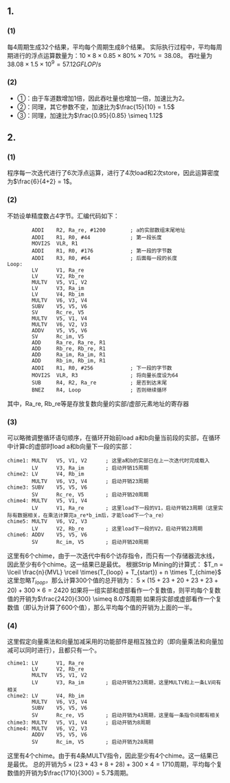 ## 1.
### (1)
每4周期生成32个结果，平均每个周期生成8个结果。
实际执行过程中，平均每周期进行的浮点运算数量为：$10\times 8\times 0.85\times 80\% \times 70\% = 38.08$。
吞吐量为$38.08 \times 1.5 \times 10^9 = 57.12GFLOP/s$

### (2)
- ①：由于车道数增加1倍，因此吞吐量也增加一倍，加速比为2。
- ②：同理，其它参数不变，加速比为$\frac{15}{10} = 1.5$
- ③：同理，加速比为$\frac{0.95}{0.85} \simeq 1.12$

## 2.
### (1)
程序每一次迭代进行了6次浮点运算，进行了4次load和2次store，因此运算密度为$\frac{6}{4+2} = 1$。

### (2)
不妨设单精度数占4字节。汇编代码如下：
```
        ADDI    R2, Ra_re, #1200        ; a的实部数组末尾地址
        ADDI    R1, R0, #44             ; 第一段长度
        MOVI2S  VLR, R1
        ADDI    R1, R0, #176            ; 第一段的字节数
        ADDI    R3, R0, #64             ; 后面每一段的长度
Loop:
        LV      V1, Ra_re
        LV      V2, Rb_re
        MULTV   V5, V1, V2
        LV      V3, Ra_im
        LV      V4, Rb_im               
        MULTV   V6, V3, V4
        SUBV    V5, V5, V6
        SV      Rc_re, V5
        MULTV   V5, V1, V4
        MULTV   V6, V2, V3
        ADDV    V5, V5, V6
        SV      Rc_im, V5
        ADD     Ra_re, Ra_re, R1
        ADD     Rb_re, Rb_re, R1
        ADD     Ra_im, Ra_im, R1
        ADD     Rb_im, Rb_im, R1
        ADDI    R1, R0, #256            ; 下一段的字节数
        MOVI2S  VLR, R3                 ; 将向量长度设为64
        SUB     R4, R2, Ra_re           ; 是否到达末尾
        BNEZ    R4, Loop                ; 否则继续循环

```
其中，Ra_re, Rb_re等是存放复数向量的实部/虚部元素地址的寄存器
### (3)
可以略微调整循环语句顺序，在循环开始前load a和b向量当前段的实部，在循环中计算c的虚部时load a和b向量下一段的实部：
```
chime1: MULTV   V5, V1, V2      ; 这里a和b的实部已在上一次迭代时完成载入
        LV      V3, Ra_im       ; 启动开销15周期
chime2: LV      V4, Rb_im               
        MULTV   V6, V3, V4      ; 启动开销23周期
chime3: SUBV    V5, V5, V6
        SV      Rc_re, V5       ; 启动开销20周期
chime4: MULTV   V5, V1, V4
        LV      V1, Ra_re       ; 这里load下一段的V1，启动开销23周期（这里实际有数据相关，在乘法计算完a_re*b_im后，才能load下一个a_re）
chime5: MULTV   V6, V2, V3     
        LV      V2, Rb_re       ; 这里load下一段的V2，启动开销23周期
chime6: ADDV    V5, V5, V6
        SV      Rc_im, V5       ; 启动开销20周期
```
这里有6个chime，由于一次迭代中有6个访存指令，而只有一个存储器流水线，因此至少有6个chime。这一结果已是最优。
根据Strip Mining的计算式：
$T_n = \lceil \frac{n}{MVL} \rceil \times(T_{loop} + T_{start}) + n \times T_{chime}$
这里忽略$T_{loop}$，那么计算300个值的总开销为：
$5 \times (15+23+20+23+23+20) + 300 \times 6 = 2420$
如果将一组实部和虚部看作一个复数值，则平均每个复数值的开销为$\frac{2420}{300} \simeq 8.07$周期
如果将实部或虚部看作一个复数值（即认为计算了600个值），那么平均每个值的开销为上面的一半。

### (4)
这里假定向量乘法和向量加减采用的功能部件是相互独立的（即向量乘法和向量加减可以同时进行），且都只有一个。
```
chime1: LV      V1, Ra_re
        LV      V2, Rb_re
        MULTV   V5, V1, V2
        LV      V3, Ra_im       ; 启动开销为23周期，这里MULTV和上一条LV间有相关
chime2: LV      V4, Rb_im               
        MULTV   V6, V3, V4
        SUBV    V5, V5, V6
        SV      Rc_re, V5       ; 启动开销为43周期，这里每一条指令间都有相关
chime3: MULTV   V5, V1, V4      ; 启动开销为8周期
chime4: MULTV   V6, V2, V3      
        ADDV    V5, V5, V6
        SV      Rc_im, V5       ; 启动开销为28周期
```
这里有4个chime。由于有4条MULTV指令，因此至少有4个chime。这一结果已是最优。
总的开销为$5\times(23+43+8+28)+300\times4 = 1710$周期，平均每个复数值的开销为$\frac{1710}{300} = 5.7$周期。